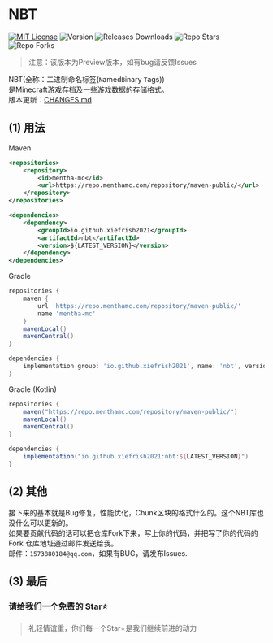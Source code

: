 # NBT

[![MIT License](https://img.shields.io/github/license/XieFrish2021/NBT?style=flat-square)](LICENSE)
![Version](https://img.shields.io/badge/version-Preview-yellow?style=flat-square)
![Releases Downloads](https://img.shields.io/github/downloads/XieFrish2021/NBT/total?style=flat-square)
![Repo Stars](https://shields.io/github/stars/XieFrish2021/NBT?style=flat-square)
![Repo Forks](https://shields.io/github/forks/XieFrish2021/NBT?style=flat-square)

> 注意：该版本为Preview版本，如有bug请反馈Issues

NBT(全称：二进制命名标签(`N`amed`B`inary `T`ags))\
是Minecraft游戏存档及一些游戏数据的存储格式。\
版本更新：[CHANGES.md](CHANGES.md)

## (1) 用法
Maven
```xml
<repositories>
    <repository>
        <id>mentha-mc</id>
        <url>https://repo.menthamc.com/repository/maven-public/</url>
    </repository>
</repositories>

<dependencies>
    <dependency>
        <groupId>io.github.xiefrish2021</groupId>
        <artifactId>nbt</artifactId>
        <version>${LATEST_VERSION}</version>
    </dependency>
</dependencies>
```

Gradle
```groovy
repositories {
    maven {
        url 'https://repo.menthamc.com/repository/maven-public/'
        name 'mentha-mc'
    }
    mavenLocal()
    mavenCentral()
}

dependencies {
    implementation group: 'io.github.xiefrish2021', name: 'nbt', version: '${LATEST_VERSION}'
}
```

Gradle (Kotlin)
```groovy
repositories {
    maven("https://repo.menthamc.com/repository/maven-public/")
    mavenLocal()
    mavenCentral()
}

dependencies {
    implementation("io.github.xiefrish2021:nbt:${LATEST_VERSION}")
}
```

## (2) 其他
接下来的基本就是Bug修复，性能优化，Chunk区块的格式什么的。这个NBT库也没什么可以更新的。\
如果要贡献代码的话可以把仓库Fork下来，写上你的代码，并把写了你的代码的Fork 仓库地址通过邮件发送给我。\
邮件：`1573880184@qq.com`，如果有BUG，请发布Issues.

## (3) 最后
### 请给我们一个免费的 Star⭐
> 礼轻情谊重，你们每一个Star⭐是我们继续前进的动力
